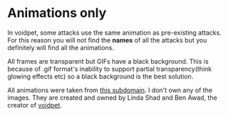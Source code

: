 # Animations only

In voidpet, some attacks use the same animation as pre-existing attacks. For this reason you will not find the **names** of all the attacks but you definitely will find all the animations.

All frames are transparent but GIFs have a black background. This is because of .gif format's inability to support partial transparency(think glowing effects etc) so a black background is the best solution.

All animations were taken from [this subdomain](https://img.voidpet.com/anim). I don't own any of the images. They are created and owned by Linda Shad and Ben Awad, the creator of [voidpet](https://voidpet.com).
